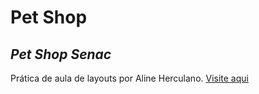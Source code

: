 # Pet Shop
## _Pet Shop Senac_

Prática de aula de layouts por Aline Herculano. [Visite aqui](https://alineherculano1990.github.io/pet-shop/)
